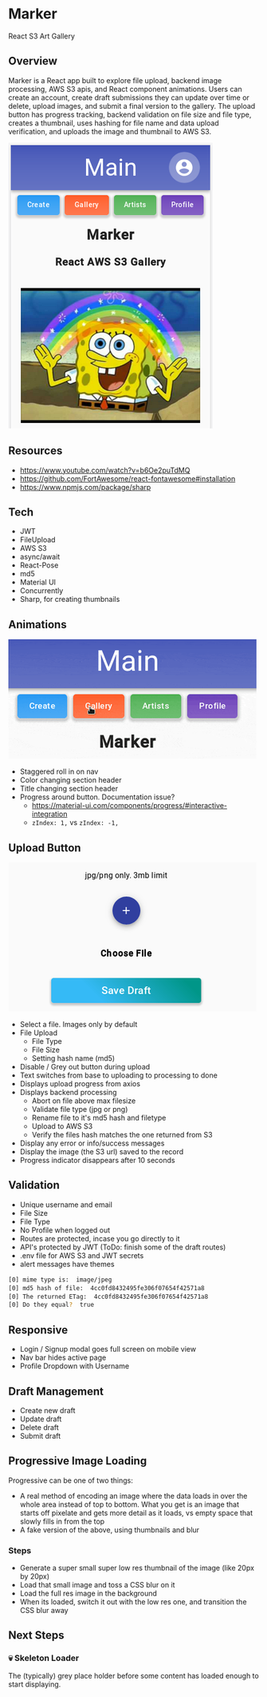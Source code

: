 # Marker

React S3 Art Gallery

## Overview

Marker is a React app built to explore file upload, backend image processing, AWS S3 apis, and React component animations. Users can create an account, create draft submissions they can update over time or delete, upload images, and submit a final version to the gallery. The upload button has progress tracking, backend validation on file size and file type, creates a thumbnail, uses hashing for file name and data upload verification, and uploads the image and thumbnail to AWS S3.

![Screenshot](/readme/minimain.png)

## Resources
  
- <https://www.youtube.com/watch?v=b6Oe2puTdMQ>
- <https://github.com/FortAwesome/react-fontawesome#installation>
- <https://www.npmjs.com/package/sharp>

## Tech

- JWT
- FileUpload
- AWS S3
- async/await
- React-Pose
- md5
- Material UI
- Concurrently
- Sharp, for creating thumbnails

## Animations

![Nav Gif](/readme/nav-trim.gif)

- Staggered roll in on nav
- Color changing section header
- Title changing section header
- Progress around button. Documentation issue?
  - <https://material-ui.com/components/progress/#interactive-integration>
  - `zIndex: 1,` vs `zIndex: -1,`

## Upload Button

![Upload Gif](/readme/upshort.gif)

- Select a file. Images only by default
- File Upload
  - File Type
  - File Size
  - Setting hash name (md5)
- Disable / Grey out button during upload
- Text switches from base to uploading to processing to done
- Displays upload progress from axios
- Displays backend processing
  - Abort on file above max filesize
  - Validate file type (jpg or png)
  - Rename file to it's md5 hash and filetype
  - Upload to AWS S3
  - Verify the files hash matches the one returned from S3
- Display any error or info/success messages
- Display the image (the S3 url) saved to the record
- Progress indicator disappears after 10 seconds

## Validation

- Unique username and email
- File Size
- File Type
- No Profile when logged out
- Routes are protected, incase you go directly to it
- API's protected by JWT (ToDo: finish some of the draft routes)
- .env file for AWS S3 and JWT secrets
- alert messages have themes

```zsh
[0] mime type is:  image/jpeg
[0] md5 hash of file:  4cc0fd8432495fe306f07654f42571a8
[0] The returned ETag:  4cc0fd8432495fe306f07654f42571a8
[0] Do they equal?  true
```

## Responsive

- Login / Signup modal goes full screen on mobile view
- Nav bar hides active page
- Profile Dropdown with Username

## Draft Management

- Create new draft
- Update draft
- Delete draft
- Submit draft

## Progressive Image Loading

Progressive can be one of two things:

- A real method of encoding an image where the data loads in over the whole area instead of top to bottom. What you get is an image that starts off pixelate and gets more detail as it loads, vs empty space that slowly fills in from the top
- A fake version of the above, using thumbnails and blur

### Steps

- Generate a super small super low res thumbnail of the image (like 20px by 20px)
- Load that small image and toss a CSS blur on it
- Load the full res image in the background
- When its loaded, switch it out with the low res one, and transition the CSS blur away

## Next Steps

### :skull: Skeleton Loader

The (typically) grey place holder before some content has loaded enough to start displaying.

